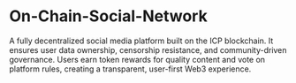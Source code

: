 # On-Chain-Social-Network
A fully decentralized social media platform built on the ICP blockchain. It ensures user data ownership, censorship resistance, and community-driven governance. Users earn token rewards for quality content and vote on platform rules, creating a transparent, user-first Web3 experience.
